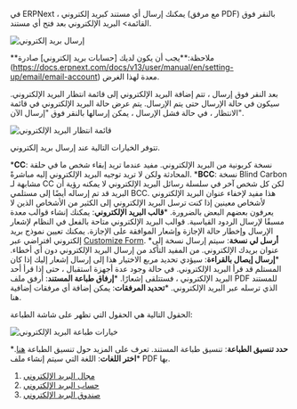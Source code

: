 في ERPNext ، يمكنك إرسال أي مستند كبريد إلكتروني (مع مرفق PDF) بالنقر فوق القائمة> البريد الإلكتروني بعد فتح أي مستند.

![إرسال بريد إلكتروني](https://docs.erpnext.com/files/send-email.gif)

**ملاحظة:**يجب أن يكون لديك [حسابات بريد إلكتروني] صادرة (https://docs.erpnext.com/docs/v13/user/manual/en/setting-up/email/email-account) معدة لهذا الغرض.

بعد النقر فوق إرسال ، تتم إضافة البريد الإلكتروني إلى قائمة انتظار البريد الإلكتروني. سيكون في حالة الإرسال حتى يتم الإرسال. يتم عرض حالة البريد الإلكتروني في قائمة الانتظار ، في حالة فشل الإرسال ، يمكن إرسالها بالنقر فوق "إرسال الآن".

![قائمة انتظار البريد الإلكتروني](https://docs.erpnext.com/files/email-queue.png)

تتوفر الخيارات التالية عند إرسال بريد إلكتروني.

***CC**: نسخة كربونية من البريد الإلكتروني. مفيد عندما تريد إبقاء شخص ما في حلقة المحادثة ولكن لا تريد توجيه البريد الإلكتروني إليه مباشرةً.
***BCC**: نسخة Blind Carbon مشابهة لـ CC لكن كل شخص آخر في سلسلة رسائل البريد الإلكتروني لا يمكنه رؤية أن البريد قد تم إرساله أيضًا إلى مستلمي BCC. هذا مفيد لإخفاء عنوان البريد الإلكتروني لأشخاص معينين إذا كنت ترسل البريد الإلكتروني إلى الكثير من الأشخاص الذين لا يعرفون بعضهم البعض بالضرورة.
***قالب البريد الإلكتروني**: يمكنك إنشاء قوالب معدة مسبقًا لإرسال الردود القياسية. قوالب البريد الإلكتروني متاحة بالفعل في النظام لإشعار الإرسال وإخطار حالة الإجازة وإشعار الموافقة على الإجازة. يمكنك تعيين نموذج بريد إلكتروني افتراضي عبر [Customize Form](https://docs.erpnext.com/docs/v13/user/manual/en/customize-erpnext/customize-form).
***أرسل لي نسخة**: سيتم إرسال نسخة إلى عنوان بريدك الإلكتروني. من المفيد التأكد من إرسال البريد الإلكتروني دون أي أخطاء.
***إرسال إيصال بالقراءة**: سيؤدي تحديد مربع الاختيار هذا إلى إرسال إشعار إليك إذا كان المستلم قد قرأ البريد الإلكتروني. في حالة وجود عدة أجهزة استقبال ، حتى إذا قرأ أحد البريد الإلكتروني ، فستتلقى إشعارًا.
***إرفاق طباعة المستند**: أرفق ملف PDF للمستند الذي ترسله عبر البريد الإلكتروني.
***تحديد المرفقات**: يمكن إضافة أي مرفقات إضافية هنا.

الحقول التالية هي الحقول التي تظهر على شاشة الطباعة:

![خيارات طباعة البريد الإلكتروني](https://docs.erpnext.com/files/email-print-options.png)

***حدد تنسيق الطباعة**: تنسيق طباعة المستند. تعرف على المزيد حول تنسيق الطباعة [هنا](https://docs.erpnext.com/docs/v13/user/manual/en/setting-up/print/print-format).
***اختر اللغات**: اللغة التي سيتم إنشاء ملف PDF بها.

1. [مجال البريد الإلكتروني](https://docs.erpnext.com/docs/v13/user/manual/en/setting-up/email/email-domain)
2. [حساب البريد الإلكتروني](https://docs.erpnext.com/docs/v13/user/manual/en/setting-up/email/email-account)
3. [صندوق البريد الإلكتروني](https://docs.erpnext.com/docs/v13/user/manual/en/setting-up/email/email-inbox)